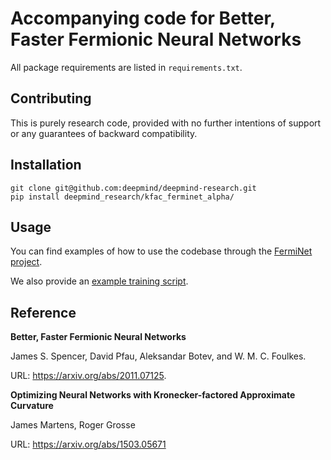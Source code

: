 # Accompanying code for Better, Faster Fermionic Neural Networks

All package requirements are listed in `requirements.txt`.

## Contributing

This is purely research code, provided with no further intentions of support or
any guarantees of backward compatibility.

## Installation

```shell
git clone git@github.com:deepmind/deepmind-research.git
pip install deepmind_research/kfac_ferminet_alpha/
```

## Usage

You can find examples of how to use the codebase through the [FermiNet project].

We also provide an [example training script].

## Reference

**Better, Faster Fermionic Neural Networks**

James S. Spencer, David Pfau, Aleksandar Botev, and W. M. C. Foulkes.

URL: https://arxiv.org/abs/2011.07125.

**Optimizing Neural Networks with Kronecker-factored Approximate Curvature**

James Martens, Roger Grosse

URL: https://arxiv.org/abs/1503.05671

[FermiNet Project]: https://github.com/deepmind/ferminet/
[example training script]:
https://github.com/deepmind/deepmind-research/blob/master/kfac_ferminet_alpha/example.py
